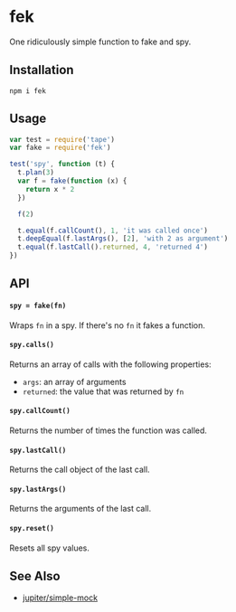 # fek
One ridiculously simple function to fake and spy.

## Installation
```
npm i fek
```

## Usage
```javascript
var test = require('tape')
var fake = require('fek')

test('spy', function (t) {
  t.plan(3)
  var f = fake(function (x) {
    return x * 2
  })

  f(2)

  t.equal(f.callCount(), 1, 'it was called once')
  t.deepEqual(f.lastArgs(), [2], 'with 2 as argument')
  t.equal(f.lastCall().returned, 4, 'returned 4')
})
```

## API
#### `spy = fake(fn)`
Wraps `fn` in a spy. If there's no `fn` it fakes a function.

#### `spy.calls()`
Returns an array of calls with the following properties:
- `args`: an array of arguments
- `returned`: the value that was returned by `fn`

#### `spy.callCount()`
Returns the number of times the function was called.

#### `spy.lastCall()`
Returns the call object of the last call.

#### `spy.lastArgs()`
Returns the arguments of the last call.

#### `spy.reset()`
Resets all spy values.

## See Also
- [jupiter/simple-mock](https://github.com/jupiter/simple-mock)
